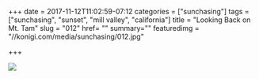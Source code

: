 +++
date = 2017-11-12T11:02:59-07:12
categories = ["sunchasing"]
tags = ["sunchasing", "sunset", "mill valley", "california"]
title = "Looking Back on Mt. Tam"
slug = "012"
href= ""
summary=""
featuredimg = "//konigi.com/media/sunchasing/012.jpg"

+++

<img src="//konigi.com/media/sunchasing/012.jpg" />